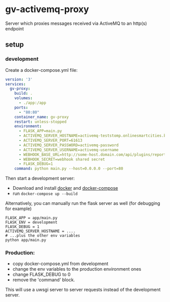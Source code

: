 # gv-activemq-proxy
Server which proxies messages received via ActiveMQ to an http(s) endpoint

## setup

### development

Create a docker-compose.yml file:

```yaml
version: '3'
services:
  gv-proxy:
    build: .
    volumes:
      - ./app:/app
    ports:
      - "80:80"
    container_name: gv-proxy
    restart: unless-stopped
    environment:
      - FLASK_APP=main.py
      - ACTIVEMQ_SERVER_HOSTNAME=activemq-teststomp.onlinesmartcities.be
      - ACTIVEMQ_SERVER_PORT=61613
      - ACTIVEMQ_SERVER_PASSWORD=activemq-password
      - ACTIVEMQ_SERVER_USERNAME=activemq-username
      - WEBHOOK_BASE_URL=http://some-host.domain.com/api/plugins/reports/v1.0
      - WEBHOOK_SECRET=webhook shared secret
      - FLASK_DEBUG=1
    command: python main.py --host=0.0.0.0 --port=80
```

Then start a development server:

- Download and install [docker](https://docs.docker.com/get-docker) and [docker-compose](https://docs.docker.com/compose/install)
- run `docker-compose up --build`

Alternatively, you can manually run the flask server as well (for debugging for example)

```shell script
FLASK_APP = app/main.py
FLASK_ENV = development
FLASK_DEBUG = 1
ACTIVEMQ_SERVER_HOSTNAME = ....
# ...plus the other env variables
python app/main.py
```

### Production:
- copy docker-compose.yml from development
- change the env variables to the production environment ones
- change FLASK_DEBUG to 0 
- remove the 'command' block.

This will use a uwsgi server to server requests instead of the development server.
